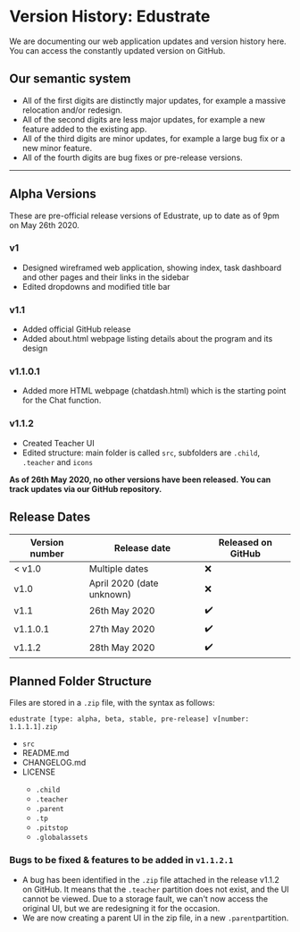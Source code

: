 # Version History: Edustrate
We are documenting our web application updates and version history here. You can access the constantly updated version on GitHub.

## Our semantic system
* All of the first digits are distinctly major updates, for example a massive relocation and/or redesign.
* All of the second digits are less major updates, for example a new feature added to the existing app.
* All of the third digits are minor updates, for example a large bug fix or a new minor feature.
* All of the fourth digits are bug fixes or pre-release versions.

***

## Alpha Versions
These are pre-official release versions of Edustrate, up to date as of 9pm on May 26th 2020.

### v1
* Designed wireframed web application, showing index, task dashboard and other pages and their links in the sidebar
* Edited dropdowns and modified title bar

### v1.1
* Added official GitHub release
* Added about.html webpage listing details about the program and its design

### v1.1.0.1
* Added more HTML webpage (chatdash.html) which is the starting point for the Chat function.

### v1.1.2
* Created Teacher UI
* Edited structure: main folder is called `src`, subfolders are `.child`, `.teacher` and `icons`

**As of 26th May 2020, no other versions have been released. You can track updates via our GitHub repository.**


## Release Dates
| Version number | Release date        | Released on GitHub|
|-----------------|------------------|--------------------|
| < v1.0 | Multiple dates | ❌ |
| v1.0                     | April 2020 (date unknown) | ❌ |
| v1.1 | 26th May 2020 | ✔️ |
| v1.1.0.1 | 27th May 2020 | ✔️ |
| v1.1.2 | 28th May 2020 | ✔️ |


## Planned Folder Structure

Files are stored in a `.zip` file, with the syntax as follows:

```
edustrate [type: alpha, beta, stable, pre-release] v[number: 1.1.1.1].zip
```

<ul>
<li><code>src</code></li>
<li>README.md</li>
<li>CHANGELOG.md</li>
<li>LICENSE</li>
<ul>
<li><code>.child</code></li>
<li><code>.teacher</code></li>
<li><code>.parent</code></li>
<li><code>.tp</code></li>
<li><code>.pitstop</code></li>
<li><code>.globalassets</code></li>
</ul>
</ul>


### Bugs to be fixed & features to be added in `v1.1.2.1`
* A bug has been identified in the `.zip` file attached in the release v1.1.2 on GitHub. It means that the `.teacher` partition does not exist, and the UI cannot be viewed. Due to a storage fault, we can't now access the  original UI, but we are redesigning it for the occasion.
* We are now creating a parent UI in the zip file, in a new `.parent`partition.
